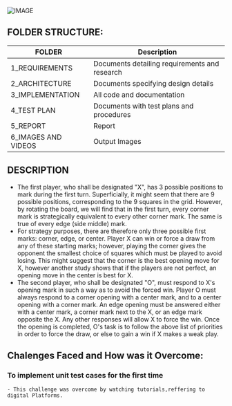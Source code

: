 

![IMAGE](https://www.arkadium.com/arenaxstorage-blob/arenax-index/_arena-shared-content_/arkcom-game-arts/tic-tac-toe/Game_Tiles/jpeg/1000x312.jpg)


## FOLDER STRUCTURE:


| FOLDER | Description | 
| ----- | ----- | 
| 1_REQUIREMENTS | Documents detailing requirements and research |
| 2_ARCHITECTURE| Documents specifying design details |
| 3_IMPLEMENTATION | All code and documentation |
| 4_TEST PLAN | Documents with test plans and procedures|
| 5_REPORT | Report|
| 6_IMAGES AND VIDEOS | Output Images|


## DESCRIPTION


*	The first player, who shall be designated "X", has 3 possible positions to mark during the first turn. Superficially, it might seem that there are 9 possible positions, corresponding to the 9 squares in the grid. However, by rotating the board, we will find that in the first turn, every corner mark is strategically equivalent to every other corner mark. The same is true of every edge (side middle) mark.
*	 For strategy purposes, there are therefore only three possible first marks: corner, edge, or center. Player X can win or force a draw from any of these starting marks; however, playing the corner gives the opponent the smallest choice of squares which must be played to avoid losing. This might suggest that the corner is the best opening move for X, however another study shows that if the players are not perfect, an opening move in the center is best for X.
*	The second player, who shall be designated "O", must respond to X's opening mark in such a way as to avoid the forced win. Player O must always respond to a corner opening with a center mark, and to a center opening with a corner mark. An edge opening must be answered either with a center mark, a corner mark next to the X, or an edge mark opposite the X. Any other responses will allow X to force the win. Once the opening is completed, O's task is to follow the above list of priorities in order to force the draw, or else to gain a win if X makes a weak play.


## Chalenges Faced and How was it Overcome:

### To implement unit test cases for the first time
    - This challenge was overcome by watching tutorials,reffering to digital Platforms.
